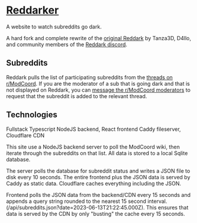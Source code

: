 # [Reddarker](https://reddark.info/)
A website to watch subreddits go dark.

A hard fork and complete rewrite of the [original Reddark](https://github.com/Tanza3D/reddark) by Tanza3D, D4llo, and community members of the [Reddark discord](https://discord.gg/reddark). 

## Subreddits
Reddark pulls the list of participating subreddits from the [threads on r/ModCoord](https://reddit.com/r/ModCoord/comments/1401qw5/incomplete_and_growing_list_of_participating/). If you are the moderator of a sub that is going dark and that is not displayed on Reddark, you can [message the r/ModCoord moderators](https://reddit.com/message/compose?to=/r/ModCoord) to request that the subreddit is added to the relevant thread.

## Technologies
Fullstack Typescript
NodeJS backend, React frontend
Caddy fileserver, Cloudflare CDN

This site use a NodeJS backend server to poll the ModCoord wiki, then iterate through the subreddits on that list. All data is stored to a local Sqlite database. 

The server polls the database for subreddit status and writes a JSON file to disk every 10 seconds. The entire frontend plus the JSON data is served by Caddy as static data. Cloudflare caches everything including the JSON.

Frontend polls the JSON data from the backend/CDN every 15 seconds and appends a query string rounded to the nearest 15 second interval. (/api/subreddits.json?date=2023-06-13T21:22:45.000Z). This ensures that data is served by the CDN by only "busting" the cache every 15 seconds. 


